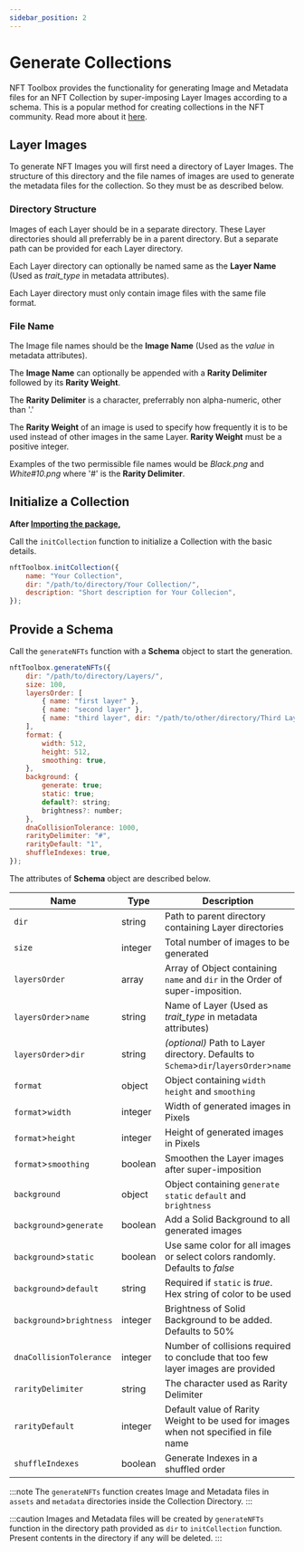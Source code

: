 ```yaml
---
sidebar_position: 2
---
```


# Generate Collections

NFT Toolbox provides the functionality for generating Image and Metadata files for an NFT Collection
by super-imposing Layer Images according to a schema. This is a popular method for creating collections
in the NFT community. Read more about it [here](https://danewesolko.com/how-to-create-layers-for-nft-art-projects/).

## Layer Images

To generate NFT Images you will first need a directory of Layer Images.
The structure of this directory and the file names of images are used to generate the metadata files for the collection.
So they must be as described below.

### Directory Structure

Images of each Layer should be in a separate directory. These Layer directories should all preferrably be in a parent directory.
But a separate path can be provided for each Layer directory.

Each Layer directory can optionally be named same as the **Layer Name** (Used as _trait_type_ in metadata attributes).

Each Layer directory must only contain image files with the same file format.

### File Name

The Image file names should be the **Image Name** (Used as the _value_ in metadata attributes).

The **Image Name** can optionally be appended with a **Rarity Delimiter** followed by its **Rarity Weight**.

The **Rarity Delimiter** is a character, preferrably non alpha-numeric, other than '.'

The **Rarity Weight** of an image is used to specify how frequently it is to be used instead of other images in the same Layer.
**Rarity Weight** must be a positive integer.

Examples of the two permissible file names would be _Black.png_ and _White#10.png_ where '#' is the **Rarity Delimiter**.

## Initialize a Collection

**After [Importing the package](/docs/intro#import-it-in-your-project),**

Call the `initCollection` function to initialize a Collection with the basic details.

```javascript
nftToolbox.initCollection({
	name: "Your Collection",
	dir: "/path/to/directory/Your Collection/",
	description: "Short description for Your Collecion",
});
```

## Provide a Schema

Call the `generateNFTs` function with a **Schema** object to start the generation.

```javascript
nftToolbox.generateNFTs({
	dir: "/path/to/directory/Layers/",
	size: 100,
	layersOrder: [
		{ name: "first layer" },
		{ name: "second layer" },
		{ name: "third layer", dir: "/path/to/other/directory/Third Layer/" },
	],
	format: {
		width: 512,
		height: 512,
		smoothing: true,
	},
	background: {
		generate: true;
		static: true;
		default?: string;
		brightness?: number;
	},
	dnaCollisionTolerance: 1000,
	rarityDelimiter: "#",
	rarityDefault: "1",
	shuffleIndexes: true,
});
```

The attributes of **Schema** object are described below.

| Name                      | Type    | Description                                                                           |
| ------------------------- | ------- | ------------------------------------------------------------------------------------- |
| `dir`                     | string  | Path to parent directory containing Layer directories                                 |
| `size`                    | integer | Total number of images to be generated                                                |
| `layersOrder`             | array   | Array of Object containing `name` and `dir` in the Order of super-imposition.         |
| `layersOrder`>`name`      | string  | Name of Layer (Used as _trait_type_ in metadata attributes)                           |
| `layersOrder`>`dir`       | string  | _(optional)_ Path to Layer directory. Defaults to `Schema`>`dir`/`layersOrder`>`name` |
| `format`                  | object  | Object containing `width` `height` and `smoothing`                                    |
| `format`>`width`          | integer | Width of generated images in Pixels                                                   |
| `format`>`height`         | integer | Height of generated images in Pixels                                                  |
| `format`>`smoothing`      | boolean | Smoothen the Layer images after super-imposition                                      |
| `background`              | object  | Object containing `generate` `static` `default` and `brightness`                      |
| `background`>`generate`   | boolean | Add a Solid Background to all generated images                                        |
| `background`>`static`     | boolean | Use same color for all images or select colors randomly. Defaults to _false_          |
| `background`>`default`    | string  | Required if `static` is _true_. Hex string of color to be used                        |
| `background`>`brightness` | integer | Brightness of Solid Background to be added. Defaults to 50%                           |
| `dnaCollisionTolerance`   | integer | Number of collisions required to conclude that too few layer images are provided      |
| `rarityDelimiter`         | string  | The character used as Rarity Delimiter                                                |
| `rarityDefault`           | integer | Default value of Rarity Weight to be used for images when not specified in file name  |
| `shuffleIndexes`          | boolean | Generate Indexes in a shuffled order                                                  |

:::note
The `generateNFTs` function creates Image and Metadata files in `assets` and `metadata`
directories inside the Collection Directory.
:::

:::caution
Images and Metadata files will be created by `generateNFTs` function in the directory path provided as
`dir` to `initCollection` function. Present contents in the directory if any will be deleted.
:::
